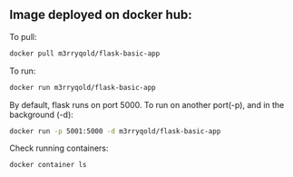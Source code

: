 ## Image deployed on docker hub:

To pull:
```bash
docker pull m3rryqold/flask-basic-app
```
To run:
```bash
docker run m3rryqold/flask-basic-app
```
By default, flask runs on port 5000. To run on another port(-p), and in the background (-d):
```bash
docker run -p 5001:5000 -d m3rryqold/flask-basic-app
```
Check running containers:
```bash
docker container ls
```
